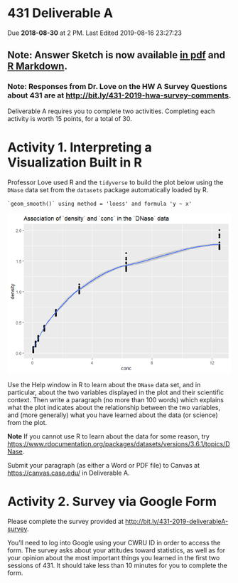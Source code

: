 431 Deliverable A
================
Due **2018-08-30** at 2 PM. Last Edited 2019-08-16 23:27:23

## Note: Answer Sketch is now available [in pdf](https://github.com/THOMASELOVE/2019-431/blob/master/DELIVERABLES/A/sketch_A.pdf) and [R Markdown](https://github.com/THOMASELOVE/2019-431/blob/master/DELIVERABLES/A/sketch_A.pdf).

### Note: Responses from Dr. Love on the HW A Survey Questions about 431 are at http://bit.ly/431-2019-hwa-survey-comments.

Deliverable A requires you to complete two activities. Completing each
activity is worth 15 points, for a total of 30.

# Activity 1. Interpreting a Visualization Built in R

Professor Love used R and the `tidyverse` to build the plot below using
the `DNase` data set from the `datasets` package automatically loaded by
R.

    `geom_smooth()` using method = 'loess' and formula 'y ~ x'

![](README_files/figure-gfm/unnamed-chunk-1-1.png)<!-- -->

Use the Help window in R to learn about the `DNase` data set, and in
particular, about the two variables displayed in the plot and their
scientific context. Then write a paragraph (no more than 100 words)
which explains what the plot indicates about the relationship between
the two variables, and (more generally) what you have learned about the
data (or science) from the plot.

**Note** If you cannot use R to learn about the data for some reason, try https://www.rdocumentation.org/packages/datasets/versions/3.6.1/topics/DNase.

Submit your paragraph (as either a Word or PDF file) to Canvas at
<https://canvas.case.edu/> in Deliverable A.

# Activity 2. Survey via Google Form

Please complete the survey provided at
<http://bit.ly/431-2019-deliverableA-survey>.

You’ll need to log into Google using your CWRU ID in order to access the
form. The survey asks about your attitudes toward statistics, as well as
for your opinion about the most important things you learned in the
first two sessions of 431. It should take less than 10 minutes for you
to complete the form.
